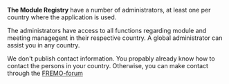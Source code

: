 ﻿**The Module Registry** have a number of administrators, 
at least one per country where the application is used.

The administrators have access to all functions regarding module and meeting 
managegent in their respective country. 
A global administrator can assist you in any country.

We don't publish contact information. 
You propably already know how to contact the persons in your country.
Otherwise, you can make contact through the [FREMO-forum](https://forum.fremo-net.eu/)